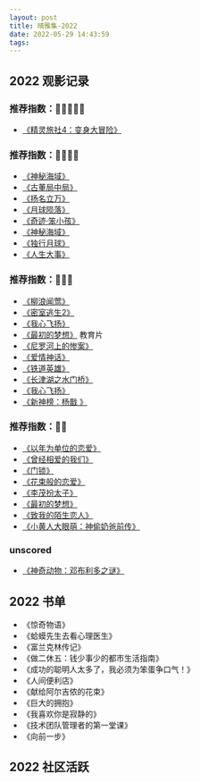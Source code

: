 ```yaml
---
layout: post
title: 晴雅集-2022
date: 2022-05-29 14:43:59
tags:
---
```

## 2022 观影记录
### 推荐指数：🌟🌟🌟🌟🌟
* [《精灵旅社4：变身大冒险》](https://movie.douban.com/subject/30472643/)

### 推荐指数：🌟🌟🌟🌟
* [《神秘海域》](https://movie.douban.com/subject/3822687/)
* [《古董局中局》](https://movie.douban.com/subject/26996619/)
* [《扬名立万》](https://movie.douban.com/subject/35422807/)
* [《月球陨落》](https://movie.douban.com/subject/26825482/)
* [《奇迹·笨小孩》](https://movie.douban.com/subject/35312437/)
* [《神秘海域》](https://movie.douban.com/subject/3822687/)
* [《独行月球》](https://movie.douban.com/subject/35183042/)
* [《人生大事》]( https://movie.douban.com/subject/35460157/)


### 推荐指数：🌟🌟🌟
* [《柳浪闻莺》](https://movie.douban.com/subject/34890921/)
* [《密室逃生2》](https://movie.douban.com/subject/30469922/)
* [《我心飞扬》](https://movie.douban.com/subject/32712599/)
* [《最初的梦想》](https://movie.douban.com/subject/34787747/) 教育片
* [《尼罗河上的惨案》](https://movie.douban.com/subject/27203644/)
* [《爱情神话》](https://movie.douban.com/subject/35376457/)
* [《铁道英雄》](https://movie.douban.com/subject/35205446/)
* [《长津湖之水门桥》](https://movie.douban.com/subject/35613853/)
* [《我心飞扬》](https://movie.douban.com/subject/32712599/)
* [《新神榜：杨戬 》](https://movie.douban.com/subject/35360684/)

### 推荐指数：🌟🌟
* [《以年为单位的恋爱》](https://movie.douban.com/subject/35446144/)
* [《曾经相爱的我们》](https://movie.douban.com/subject/27067713/)
* [《门锁》](https://movie.douban.com/subject/35073565/)
* [《花束般的恋爱》](https://movie.douban.com/subject/34874432/)
* [《李茂扮太子》](https://movie.douban.com/subject/35444998/)
* [《最初的梦想》](https://movie.douban.com/subject/34787747/)
* [《致我的陌生恋人》](https://movie.douban.com/subject/30402056/)
* [《小黄人大眼萌：神偷奶爸前传》](https://movie.douban.com/subject/26642033/)


### unscored
* [《神奇动物：邓布利多之谜》](https://movie.douban.com/subject/26147418/)

## 2022 书单
* 《惊奇物语》
* 《蛤蟆先生去看心理医生》
* 《富兰克林传记》
* 《做二休五：钱少事少的都市生活指南》
* 《成功的聪明人太多了，我必须为笨蛋争口气！》
* 《人间便利店》
* 《献给阿尔吉侬的花束》
* 《巨大的拥抱》
* 《我喜欢你是寂静的》
* 《技术团队管理者的第一堂课》
* 《向前一步》

## 2022 社区活跃
